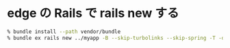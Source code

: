 # edge の Rails で rails new する

```sh
% bundle install --path vendor/bundle
% bundle ex rails new ../myapp -B --skip-turbolinks --skip-spring -T -d postgresql -m https://raw.githubusercontent.com/ttanimichi/rails-template/for-edge/template.rb
```
